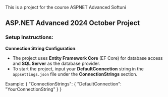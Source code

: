 This is a project for the course ASPNET Advanced Softuni
## ASP.NET Advanced 2024 October Project

### Setup Instructions:
**Connection String Configuration**:
- The project uses **Entity Framework Core** (EF Core) for database access and **SQL Server** as the database provider.
- To start the project, input your **DefaultConnection** string in the `appsettings.json` file under the **ConnectionStrings** section.
  
Example:
{
  "ConnectionStrings": {
    "DefaultConnection": "YourConnectionString"
  }
}
